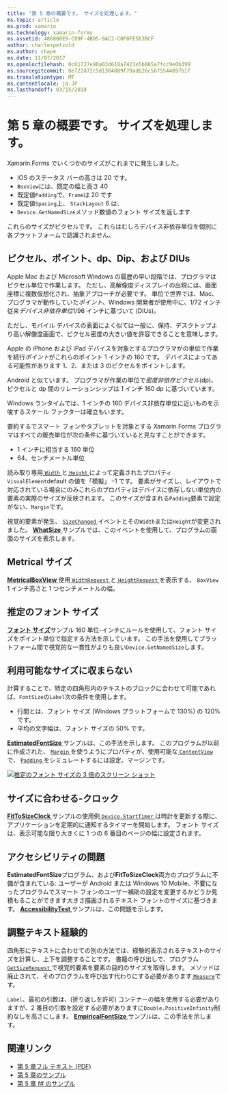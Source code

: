```yaml
---
title: "第 5 章の概要です。 サイズを処理します。"
ms.topic: article
ms.prod: xamarin
ms.technology: xamarin-forms
ms.assetid: 486800E9-C09F-4B95-9AC2-C0F8FE563BCF
author: charlespetzold
ms.author: chape
ms.date: 11/07/2017
ms.openlocfilehash: 0c61727e90a03d618a7423e5b865a7fcc9e0b399
ms.sourcegitcommit: 8e722d72c5d1384889f70adb26c5675544897b1f
ms.translationtype: MT
ms.contentlocale: ja-JP
ms.lasthandoff: 03/15/2018
---
```

# <a name="summary-of-chapter-5-dealing-with-sizes"></a>第 5 章の概要です。 サイズを処理します。

Xamarin.Forms でいくつかのサイズがこれまでに発生しました。

- IOS のステータス バーの高さは 20 です。
- `BoxView`には、既定の幅と高さ 40
- 既定値`Padding`で、`Frame`は 20 です
- 既定値`Spacing`上、 `StackLayout` 6 は、
- `Device.GetNamedSize`メソッド数値のフォント サイズを返します

これらのサイズがピクセルです。 これらはむしろデバイス非依存単位を個別に各プラットフォームで認識されません。

## <a name="pixels-points-dps-dips-and-dius"></a>ピクセル、ポイント、dp、Dip、および DIUs

Apple Mac および Microsoft Windows の履歴の早い段階では、プログラマはピクセル単位で作業します。 ただし、高解像度ディスプレイの出現には、画面座標に複数仮想化され、抽象アプローチが必要です。 単位で世界では、Mac、プログラマが動作していた*ポイント*、Windows 開発者が使用中に、1/72 インチ従来*デバイス非依存単位*1/96 インチに基づいて (DIUs)。

ただし、モバイル デバイスの表面によく似ては一般に、保持、デスクトップより高い解像度画面で、ピクセル密度の大きい値を許容できることを意味します。

Apple の iPhone および iPad デバイスを対象とするプログラマがの単位で作業を続行*ポイント*がこれらのポイント 1 インチの 160 です。 デバイスによってある可能性があります 1、2、または 3 のピクセルをポイントします。

Android と似ています。 プログラマが作業の単位で*密度非依存ピクセル*(dp)、ピクセルと dp 間のリレーションシップは 1 インチ 160 dp に基づいています。

Windows ランタイムでは、1 インチの 160 デバイス非依存単位に近いものを示唆するスケール ファクターは確立もいます。

要約するでスマート フォンやタブレットを対象とする Xamarin.Forms プログラマはすべての販売単位が次の条件に基づいていると見なすことができます。

- 1 インチに相当する 160 単位
- 64、センチメートル単位

読み取り専用[ `Width` ](https://developer.xamarin.com/api/property/Xamarin.Forms.VisualElement.Width/)と[ `Height` ](https://developer.xamarin.com/api/property/Xamarin.Forms.VisualElement.Height/)によって定義されたプロパティ`VisualElement`default の値を「模擬」 &ndash;1 です。 要素がサイズし、レイアウトで対応されている場合にのみこれらのプロパティはデバイスに依存しない単位内の要素の実際のサイズが反映されます。 このサイズが含まれる`Padding`要素で設定がない、`Margin`です。

視覚的要素が発生、 [ `SizeChanged` ](https://developer.xamarin.com/api/event/Xamarin.Forms.VisualElement.SizeChanged/)イベントとその`Width`または`Height`が変更されました。 [ **WhatSize** ](https://github.com/xamarin/xamarin-forms-book-samples/tree/master/Chapter05/WhatSize)サンプルでは、このイベントを使用して、プログラムの画面のサイズを表示します。

## <a name="metrical-sizes"></a>Metrical サイズ

[ **MetricalBoxView** ](https://github.com/xamarin/xamarin-forms-book-samples/tree/master/Chapter05/MetricalBoxView)使用[ `WidthRequest` ](https://developer.xamarin.com/api/property/Xamarin.Forms.VisualElement.WidthRequest/)と[ `HeightRequest` ](https://developer.xamarin.com/api/property/Xamarin.Forms.VisualElement.HeightRequest/)を表示する、 `BoxView` 1 インチ高さと 1 つセンチメートルの幅。

## <a name="estimated-font-sizes"></a>推定のフォント サイズ

[**フォント サイズ**](https://github.com/xamarin/xamarin-forms-book-samples/tree/master/Chapter05/FontSizes)サンプル 160 単位-インチにルールを使用して、フォント サイズをポイント単位で指定する方法を示しています。 この手法を使用してプラットフォーム間で視覚的な一貫性がよりも良い`Device.GetNamedSize`します。

## <a name="fitting-text-to-available-size"></a>利用可能なサイズに収まらない

計算することで、特定の四角形内のテキストのブロックに合わせて可能であれば、`FontSize`の`Label`次の条件を使用します。

- 行間とは、フォント サイズ (Windows プラットフォームで 130%) の 120% です。
- 平均の文字幅は、フォント サイズの 50% です。

[ **EstimatedFontSize** ](https://github.com/xamarin/xamarin-forms-book-samples/tree/master/Chapter05/EstimatedFontSize)サンプルは、この手法を示します。 このプログラムが以前に作成された、 [ `Margin` ](https://developer.xamarin.com/api/property/Xamarin.Forms.View.Margin/)を使うようにプロパティが、使用可能な[ `ContentView` ](https://developer.xamarin.com/api/type/Xamarin.Forms.ContentView/)で、 [ `Padding` ](https://developer.xamarin.com/api/property/Xamarin.Forms.Layout.Padding/)をシミュレートするには設定、マージンです。

[![推定のフォント サイズの 3 倍のスクリーン ショット](images/ch05fg07-small.png "テキストが利用可能なサイズに合わせる")](images/ch05fg07-large.png#lightbox "テキストが利用可能なサイズに合わせる")

## <a name="a-fit-to-size-clock"></a>サイズに合わせる-クロック

[ **FitToSizeClock** ](https://github.com/xamarin/xamarin-forms-book-samples/tree/master/Chapter05/FitToSizeClock)サンプルの使用例[ `Device.StartTimer` ](https://developer.xamarin.com/api/member/Xamarin.Forms.Device.StartTimer/p/System.TimeSpan/System.Func%7BSystem.Boolean%7D/)は時計を更新する際に、アプリケーションを定期的に通知するタイマーを開始します。 フォント サイズは、表示可能な限り大きくに 1 つの 6 番目のページの幅に設定されます。

## <a name="accessibility-issues"></a>アクセシビリティの問題

**EstimatedFontSize**プログラム、および**FitToSizeClock**両方のプログラムに不備が含まれている: ユーザーが Android または Windows 10 Mobile、不要になったプログラムでスマート フォンのユーザー補助の設定を変更するかどうか見積もることができます大きさ描画されるテキスト フォントのサイズに基づきます。 [ **AccessibilityTest** ](https://github.com/xamarin/xamarin-forms-book-samples/tree/master/Chapter05/AccessibilityTest)サンプルは、この問題を示します。

## <a name="empirically-fitting-text"></a>調整テキスト経験的

四角形にテキストに合わせての別の方法では、経験的表示されるテキストのサイズを計算し、上下を調整することです。 書籍の呼び出しで、プログラム[ `GetSizeRequest` ](https://developer.xamarin.com/api/member/Xamarin.Forms.VisualElement.GetSizeRequest/p/System.Double/System.Double/)で視覚的要素を要素の目的のサイズを取得します。 メソッドは廃止されて、そのプログラムを呼び出す代わりにする必要があります[ `Measure`](https://developer.xamarin.com/api/member/Xamarin.Forms.VisualElement.Measure/p/System.Double/System.Double/Xamarin.Forms.MeasureFlags/)です。

`Label`、最初の引数は、(折り返しを許可) コンテナーの幅を使用する必要がありますが、2 番目の引数を設定する必要がありますに`Double.PositiveInfinity`制約なしを高さにします。 [ **EmpiricalFontSize** ](https://github.com/xamarin/xamarin-forms-book-samples/tree/master/Chapter05/EmpiricalFontSize)サンプルは、この手法を示します。



## <a name="related-links"></a>関連リンク

- [第 5 章フル テキスト (PDF)](https://download.xamarin.com/developer/xamarin-forms-book/XamarinFormsBook-Ch05-Apr2016.pdf)
- [第 5 章のサンプル](https://github.com/xamarin/xamarin-forms-book-samples/tree/master/Chapter05)
- [第 5 章 f# のサンプル](https://github.com/xamarin/xamarin-forms-book-samples/tree/master/Chapter05/FS)
